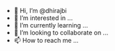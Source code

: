- 👋 Hi, I’m @dhirajbi
- 👀 I’m interested in ...
- 🌱 I’m currently learning ...
- 💞️ I’m looking to collaborate on ...
- 📫 How to reach me ...

<!---
dhirajbi/dhirajbi is a ✨ special ✨ repository because its `README.md` (this file) appears on your GitHub profile.
You can click the Preview link to take a look at your changes.
--->
